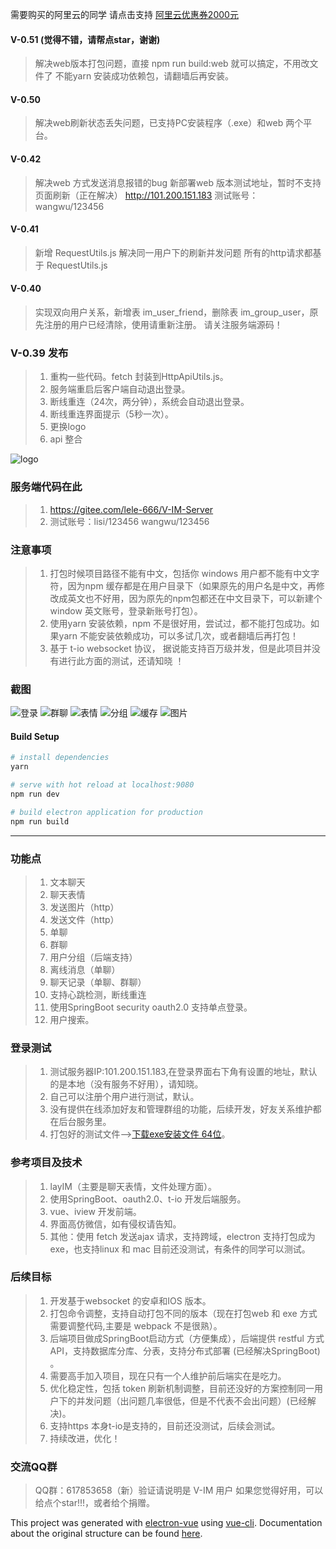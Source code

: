需要购买的阿里云的同学 请点击支持 [阿里云优惠券2000元](https://chuangke.aliyun.com/invite?userCode=d4l0ykh3)
#### V-0.51 (觉得不错，请帮点star，谢谢)
>  解决web版本打包问题，直接 npm run build:web 就可以搞定，不用改文件了
>  不能yarn 安装成功依赖包，请翻墙后再安装。
#### V-0.50 
>  解决web刷新状态丢失问题，已支持PC安装程序（.exe）和web 两个平台。
#### V-0.42 
>  解决web 方式发送消息报错的bug
>  新部署web 版本测试地址，暂时不支持页面刷新（正在解决） http://101.200.151.183
>  测试账号： wangwu/123456
#### V-0.41
>  新增 RequestUtils.js 解决同一用户下的刷新并发问题
>  所有的http请求都基于 RequestUtils.js 

#### V-0.40
>  实现双向用户关系，新增表 im_user_friend，删除表 im_group_user，原先注册的用户已经清除，使用请重新注册。
>  请关注服务端源码！
### V-0.39 发布
>   1. 重构一些代码。fetch 封装到HttpApiUtils.js。
>   2. 服务端重启后客户端自动退出登录。
>   3. 断线重连（24次，两分钟），系统会自动退出登录。
>   4. 断线重连界面提示（5秒一次）。
>   5. 更换logo
>   6. api 整合

![logo](build/icons/icon.png)
### 服务端代码在此
>   1. https://gitee.com/lele-666/V-IM-Server
>   2. 测试账号：lisi/123456  wangwu/123456
### 注意事项

> 1. 打包时候项目路径不能有中文，包括你 windows 用户都不能有中文字符，因为npm 缓存都是在用户目录下（如果原先的用户名是中文，再修改成英文也不好用，因为原先的npm包都还在中文目录下，可以新建个window 英文账号，登录新账号打包）。
> 2. 使用yarn 安装依赖，npm 不是很好用，尝试过，都不能打包成功。如果yarn 不能安装依赖成功，可以多试几次，或者翻墙后再打包！
> 3. 基于 t-io websocket 协议， 据说能支持百万级并发，但是此项目并没有进行此方面的测试，还请知晓 ！


### 截图

![登录](doc/img/1.PNG)
![群聊](doc/img/2.PNG)
![表情](doc/img/3.PNG)
![分组](doc/img/4.PNG)
![缓存](doc/img/5.PNG)
![图片](doc/img/6.PNG)

#### Build Setup

``` bash
# install dependencies
yarn

# serve with hot reload at localhost:9080
npm run dev

# build electron application for production
npm run build


```

---
### 功能点
> 1. 文本聊天
> 2. 聊天表情
> 3. 发送图片（http）
> 4. 发送文件（http）
> 5. 单聊
> 6. 群聊
> 7. 用户分组（后端支持）
> 8. 离线消息（单聊）
> 9. 聊天记录（单聊、群聊）
> 10. 支持心跳检测，断线重连
> 11. 使用SpringBoot security oauth2.0 支持单点登录。
> 12. 用户搜索。


### 登录测试
> 1. 测试服务器IP:101.200.151.183,在登录界面右下角有设置的地址，默认的是本地（没有服务不好用），请知晓。
> 2. 自己可以注册个用户进行测试，默认。
> 3. 没有提供在线添加好友和管理群组的功能，后续开发，好友关系维护都在后台服务里。
> 4. 打包好的测试文件-->[下载exe安装文件 64位](https://gitee.com/lele-666/V-IM/blob/master/v-im%20Setup%200.3.9.exe)。


### 参考项目及技术
> 1. layIM（主要是聊天表情，文件处理方面）。
> 2. 使用SpringBoot、oauth2.0、t-io 开发后端服务。
> 3. vue、iview 开发前端。
> 4. 界面高仿微信，如有侵权请告知。
> 5. 其他：使用 fetch 发送ajax 请求，支持跨域，electron 支持打包成为exe，也支持linux 和 mac 目前还没测试，有条件的同学可以测试。


### 后续目标
> 1. 开发基于websocket 的安卓和IOS 版本。
> 2. 打包命令调整，支持自动打包不同的版本（现在打包web 和 exe 方式需要调整代码,主要是 webpack 不是很熟）。
> 3. 后端项目做成SpringBoot启动方式（方便集成），后端提供 restful 方式API，支持数据库分库、分表，支持分布式部署 (已经解决SpringBoot) 。
> 4. 需要高手加入项目，现在只有一个人维护前后端实在是吃力。
> 5. 优化稳定性，包括 token 刷新机制调整，目前还没好的方案控制同一用户下的并发问题（出问题几率很低，但是不代表不会出问题）(已经解决)。
> 6. 支持https 本身t-io是支持的，目前还没测试，后续会测试。
> 7. 持续改进，优化！


### 交流QQ群
> QQ群：617853658（新）验证请说明是 V-IM 用户
> 如果您觉得好用，可以给点个star!!!，或者给个捐赠。

This project was generated with [electron-vue](https://gitee.com/lele-666/V-IM/blob/master/v-im%20Setup%200.3.8.exe) using [vue-cli](https://github.com/vuejs/vue-cli). Documentation about the original structure can be found [here](https://simulatedgreg.gitbooks.io/electron-vue/content/index.html).
